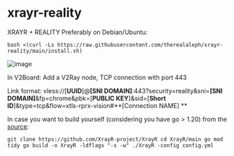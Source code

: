 # xrayr-reality
XRAYR + REALITY
Preferably on Debian/Ubuntu:

`bash <(curl -Ls https://raw.githubusercontent.com/therealaleph/xrayr-reality/main/install.sh)`

![image](https://github.com/therealaleph/xrayr-reality/assets/67456590/daab093c-d48e-462b-bf1b-8b754c21452f)

In V2Board: 
Add a V2Ray node, TCP connection with port 443

Link format:
vless://[**UUID**]@**[SNI DOMAIN]**:443?security=reality&sni=**[SNI DOMAIN]**&fp=chrome&pbk=[**PUBLIC KEY**]&sid=[**Short ID**]&type=tcp&flow=xtls-rprx-vision#**[Connection NAME] **

In case you want to build yourself (considering you have go > 1.20) from the [source](https://github.com/XrayR-project/XrayR):

`git clone https://github.com/XrayR-project/XrayR
cd XrayR/main
go mod tidy
go build -o XrayR -ldflags "-s -w"
./XrayR -config config.yml`
